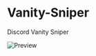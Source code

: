 # Vanity-Sniper
Discord Vanity Sniper

![Preview](https://egirl.rip/5c4TFx6Bgn.png?key=XSRM6QTPjTp2ZB)
